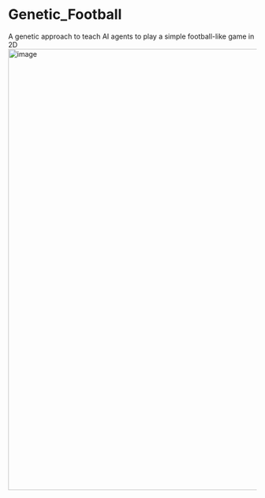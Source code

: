 # Genetic_Football
A genetic approach to teach AI agents to play a simple football-like game in 2D
<img width="1190" height="896" alt="image" src="https://github.com/user-attachments/assets/4f2489e9-170b-4a23-b4a9-601e53435ca4" />
